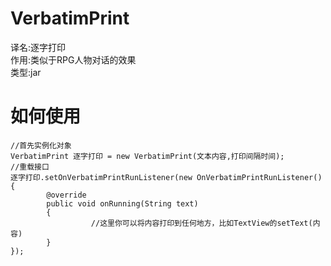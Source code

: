 # VerbatimPrint
译名:逐字打印<br>
作用:类似于RPG人物对话的效果<br>
类型:jar<br>
# 如何使用
`//首先实例化对象`<br>
`VerbatimPrint 逐字打印 = new VerbatimPrint(文本内容,打印间隔时间);`<br>
`//重载接口`<br>
`逐字打印.setOnVerbatimPrintRunListener(new OnVerbatimPrintRunListener(){`<br>
`        @override`<br>
`        public void onRunning(String text)`<br>
`        {`<br>
`                  //这里你可以将内容打印到任何地方，比如TextView的setText(内容)`<br>
`        }`<br>
`});`<br>
